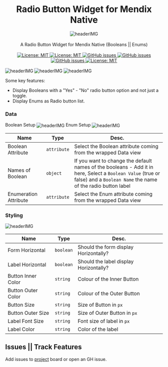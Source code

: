 <h1 align="center">Radio Button Widget for Mendix Native</h1>

<p align="center">
    <img  align="center" alt="headerIMG" src="https://raw.githubusercontent.com/ahwelgemoed/radio-buttons-native-widget/main/assets/RadioButton.png" target="_blank" />
    <br>
    <br>
   A Radio Button Widget for Mendix Native (Booleans || Enums)
    <br>
    <br>
  <a href="">
    <img alt="License: MIT" src="https://img.shields.io/badge/Status-Production-blue" target="_blank" />
  </a>
  <a href="">
    <img alt="License: MIT" src="https://img.shields.io/github/issues/ahwelgemoed/drag-and-drop-mendix-widget" target="_blank" />
  </a>
  <a href="">
    <img alt="GitHub issues" src="https://img.shields.io/github/release/ahwelgemoed/drag-and-drop-mendix-widget" target="_blank" />
  </a>
  <a href="https://appstore.home.mendix.com/link/modeler/">
    <img alt="GitHub issues" src="https://img.shields.io/badge/Studio%20version-8.12%2B-blue.svg" target="_blank" />
  </a>
  <a href="https://docs.mendix.com/developerportal/app-store/app-store-content-support">
    <img alt="GitHub issues" src="https://img.shields.io/badge/Support-Community%20(no%20active%20support)-orange.svg" target="_blank" />
  </a>
  <a href="/LICENSE">
    <img alt="License: MIT" src="https://img.shields.io/badge/license-Apache%202.0-orange.svg" target="_blank" />
  </a>
  <br>

</p>
<img  align="center" alt="headerIMG" src="https://raw.githubusercontent.com/ahwelgemoed/radio-buttons-native-widget/main/assets/p1.png" target="_blank" />
<img  align="center" alt="headerIMG" src="https://raw.githubusercontent.com/ahwelgemoed/radio-buttons-native-widget/main/assets/Boolean-Example.gif" target="_blank" />
<img  align="center" alt="headerIMG" src="https://raw.githubusercontent.com/ahwelgemoed/radio-buttons-native-widget/main/assets/Enum-Example.gif" target="_blank" />

Some key features:

-   Display Booleans with a "Yes" - "No" radio button option and not just a toggle.
-   Display Enums as Radio button list.

<p align="center">
<h3>Data</h3>
 Boolean Setup
 <img  align="center" alt="headerIMG" src="https://raw.githubusercontent.com/ahwelgemoed/radio-buttons-native-widget/main/assets/Bool-Setup.png" target="_blank" />
 Enum Setup
 <img  align="center" alt="headerIMG" src="https://raw.githubusercontent.com/ahwelgemoed/radio-buttons-native-widget/main/assets/Enum-Setup.png" target="_blank" />
</p>

| Name                  | Type        | Desc.                                                                                                                                                                      |
| --------------------- | ----------- | -------------------------------------------------------------------------------------------------------------------------------------------------------------------------- |
| Boolean Attribute     | `attribute` | Select the Boolean attribute coming from the wrapped Data view                                                                                                             |
| Names of Boolean      | `object`    | If you want to change the default names of the booleans - Add it in here, Select a `Boolean Value` (true or false) and a `Boolean Name` the name of the radio button label |
| Enumeration Attribute | `attribute` | Select the Enum attribute coming from the wrapped Data view                                                                                                                |

<p align="center">
<h3>Styling</h3>
 <img  align="center" alt="headerIMG" src="https://raw.githubusercontent.com/ahwelgemoed/radio-buttons-native-widget/main/assets/Styling.png" target="_blank" />
</p>

| Name               | Type      | Desc.                                  |
| ------------------ | --------- | -------------------------------------- |
| Form Horizontal    | `boolean` | Should the form display Horizontally?  |
| Label Horizontal   | `boolean` | Should the label display Horizontally? |
| Button Inner Color | `string`  | Colour of the Inner Button             |
| Button Outer Color | `string`  | Colour of the Outer Button             |
| Button Size        | `string`  | Size of Button in `px`                 |
| Button Outer Size  | `string`  | Size of Outer Button in `px`           |
| Label Font Size    | `string`  | Font size of label in `px`             |
| Label Color        | `string`  | Color of the label                     |

## Issues || Track Features

Add issues to [project](https://github.com/ahwelgemoed/drag-and-drop-mendix-widget/projects/1?add_cards_query=is%3Aopen)
board or open an GH issue.
